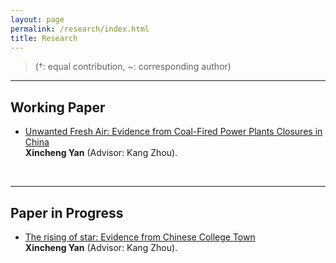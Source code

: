 ```yaml
---
layout: page
permalink: /research/index.html
title: Research
---
```


> (†: equal contribution, ~: corresponding author)

---

## Working Paper

- [Unwanted Fresh Air: Evidence from Coal-Fired Power Plants Closures in China](https://zjuyxc.github.io/mypaper/Unwanted_fresh_air.pdf)<br>**Xincheng Yan** (Advisor: Kang Zhou). 


<br>

---

## Paper in Progress

- [The rising of star: Evidence from Chinese College Town]()<br>**Xincheng Yan** (Advisor: Kang Zhou). 
